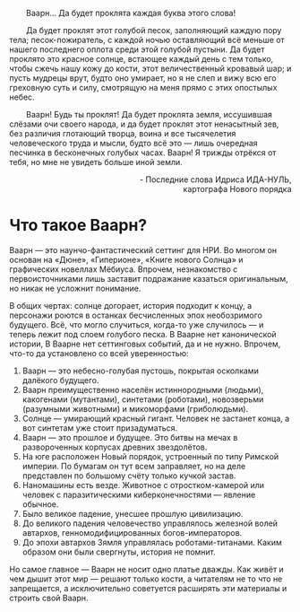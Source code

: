 

<p style="text-indent: 30px;">Ваарн... Да будет проклята каждая буква этого слова!</p>
<p style="text-indent: 30px;">Да будет проклят этот голубой песок, заполняющий каждую пору тела; песок-пожиратель, с каждой ночью оставляющий всё меньше от нашего последнего оплота среди этой голубой пустыни. Да будет проклято это красное солнце, встающее каждый день с тем только, чтобы сжечь нашу кожу до кости, этот величественный кровавый шар; и пусть мудрецы врут, будто оно умирает, но я не слеп и вижу всю его греховную суть и силу, смотрящую на меня прямо с этих опостылых небес.</p>
<p style="text-indent: 30px;">Ваарн! Будь ты проклят! Да будет проклята земля, иссушившая слёзами очи своего народа, и да будет проклят этот ненасытный зев, без различия глотающий творца, воина и все тысячелетия человеческого труда и мысли, будто всё это — лишь очередная песчинка в бесконечных голубых часах. Ваарн! Я трижды отрёкся от тебя, но мне не увидеть больше иной земли.</p>

<p style="text-align: right;">- Последние слова Идриса ИДА-НУЛЬ,<br />
картографа Нового порядка</p>

# Что такое Ваарн?

Ваарн — это наунчо-фантастический сеттинг для НРИ. Во многом он основан на «Дюне», «Гиперионе», «Книге нового Солнца» и графических новеллах Мёбиуса. Впрочем, незнакомство с первоисточниками лишь заставит подражание казаться оригинальным, но никак не усложнит понимание.

В общих чертах: солнце догорает, история подходит к концу, а персонажи роются в останках бесчисленных эпох необозримого будущего. Всё, что могло случиться, когда-то уже случилось — и теперь лежит под слоем голубого песка. В Ваарне нет канонической истории, В Ваарне нет сеттинговых событий, да и не нужно. Впрочем, что-то да установлено со всей уверенностью:

1. Ваарн — это небесно-голубая пустошь, покрытая осколками далёкого будущего.
2. Ваарн преимущественно населён истиннородными (людьми), какогенами (мутантами), синтетами (роботами), новозверьми (разумными животными) и микоморфами (гриболюдьми).
3. Солнце — умирающий красный гигант. Человек не застанет конца, а вот синтетам уже стоит призадуматься.
4. Ваарн — это прошлое и будущее. Это битвы на мечах в развороченных корпусах древних звездолётов.
5. На юге расположен Новый порядок, устроенный по типу Римской империи. По бумагам он тут всем заправляет, но на деле представлен по большому счёту только кучкой застав.
6. Наномашины есть везде. Животное с отростком-камерой или человек с паразитическими киберконечностями — явление обычное.
7. Было великое падение, унесшее прошлую цивилизацию.
8. До великого падения человечество управлялось железной волей автархов, генномодифицированных богов-императоров.
9. До эпохи автархов Зямля управлялась роботами-титанами. Каким образом они были свергнуты, история не помнит.

Но самое главное — Ваарн не носит одно платье дважды. Как живёт и чем дышит этот мир — решают только кости, а читателям не то что не запрещается, а исключительно советуется расширять эти материалы и строить свой Ваарн.
